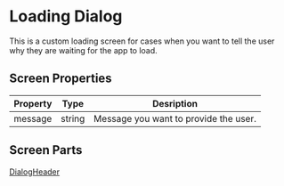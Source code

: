 # Loading Dialog

This is a custom loading screen for cases when you want to tell the user why they are waiting for the app to load.

## Screen Properties

| Property | Type   | Desription
|----------|--------|------------
| message  | string | Message you want to provide the user.

## Screen Parts

[DialogHeader](../../shared/screen-parts/dialog-header/README.md)
